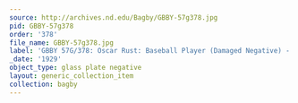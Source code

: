 ```yaml
---
source: http://archives.nd.edu/Bagby/GBBY-57g378.jpg
pid: GBBY-57g378
order: '378'
file_name: GBBY-57g378.jpg
label: 'GBBY 57G/378: Oscar Rust: Baseball Player (Damaged Negative) - 1929'
_date: '1929'
object_type: glass plate negative
layout: generic_collection_item
collection: bagby
---
```


